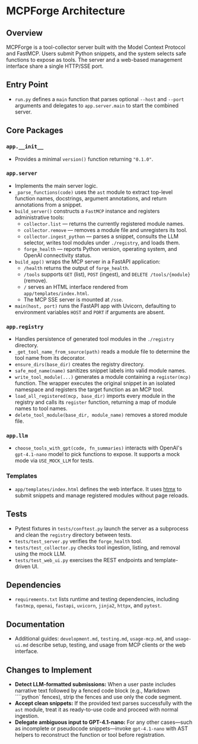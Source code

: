 # MCPForge Architecture

## Overview
MCPForge is a tool-collector server built with the Model Context Protocol and FastMCP. Users submit Python snippets, and the system selects safe functions to expose as tools. The server and a web-based management interface share a single HTTP/SSE port.

## Entry Point
- `run.py` defines a `main` function that parses optional `--host` and `--port` arguments and delegates to `app.server.main` to start the combined server.

## Core Packages

### `app.__init__`
- Provides a minimal `version()` function returning `"0.1.0"`.

### `app.server`
- Implements the main server logic.
- `_parse_functions(code)` uses the `ast` module to extract top-level function names, docstrings, argument annotations, and return annotations from a snippet.
- `build_server()` constructs a `FastMCP` instance and registers administrative tools:
  - `collector.list` — returns the currently registered module names.
  - `collector.remove` — removes a module file and unregisters its tool.
  - `collector.ingest_python` — parses a snippet, consults the LLM selector, writes tool modules under `./registry`, and loads them.
  - `forge_health` — reports Python version, operating system, and OpenAI connectivity status.
- `build_app()` wraps the MCP server in a FastAPI application:
  - `/health` returns the output of `forge_health`.
  - `/tools` supports `GET` (list), `POST` (ingest), and `DELETE /tools/{module}` (remove).
  - `/` serves an HTML interface rendered from `app/templates/index.html`.
  - The MCP SSE server is mounted at `/sse`.
- `main(host, port)` runs the FastAPI app with Uvicorn, defaulting to environment variables `HOST` and `PORT` if arguments are absent.

### `app.registry`
- Handles persistence of generated tool modules in the `./registry` directory.
- `_get_tool_name_from_source(path)` reads a module file to determine the tool name from its decorator.
- `ensure_dirs(base_dir)` creates the registry directory.
- `safe_mod_name(name)` sanitizes snippet labels into valid module names.
- `write_tool_module(...)` generates a module containing a `register(mcp)` function. The wrapper executes the original snippet in an isolated namespace and registers the target function as an MCP tool.
- `load_all_registered(mcp, base_dir)` imports every module in the registry and calls its `register` function, returning a map of module names to tool names.
- `delete_tool_module(base_dir, module_name)` removes a stored module file.

### `app.llm`
- `choose_tools_with_gpt(code, fn_summaries)` interacts with OpenAI's `gpt-4.1-nano` model to pick functions to expose. It supports a mock mode via `USE_MOCK_LLM` for tests.

### Templates
- `app/templates/index.html` defines the web interface. It uses [htmx](https://htmx.org/) to submit snippets and manage registered modules without page reloads.

## Tests
- Pytest fixtures in `tests/conftest.py` launch the server as a subprocess and clean the `registry` directory between tests.
- `tests/test_server.py` verifies the `forge_health` tool.
- `tests/test_collector.py` checks tool ingestion, listing, and removal using the mock LLM.
- `tests/test_web_ui.py` exercises the REST endpoints and template-driven UI.

## Dependencies
- `requirements.txt` lists runtime and testing dependencies, including `fastmcp`, `openai`, `fastapi`, `uvicorn`, `jinja2`, `httpx`, and `pytest`.

## Documentation
- Additional guides: `development.md`, `testing.md`, `usage-mcp.md`, and `usage-ui.md` describe setup, testing, and usage from MCP clients or the web interface.

## Changes to Implement
- **Detect LLM-formatted submissions:** When a user paste includes narrative text followed by a fenced code block (e.g., Markdown ````python` fences), strip the fences and use only the code segment.
- **Accept clean snippets:** If the provided text parses successfully with the `ast` module, treat it as ready-to-use code and proceed with normal ingestion.
- **Delegate ambiguous input to GPT-4.1-nano:** For any other cases—such as incomplete or pseudocode snippets—invoke `gpt-4.1-nano` with AST helpers to reconstruct the function or tool before registration.
